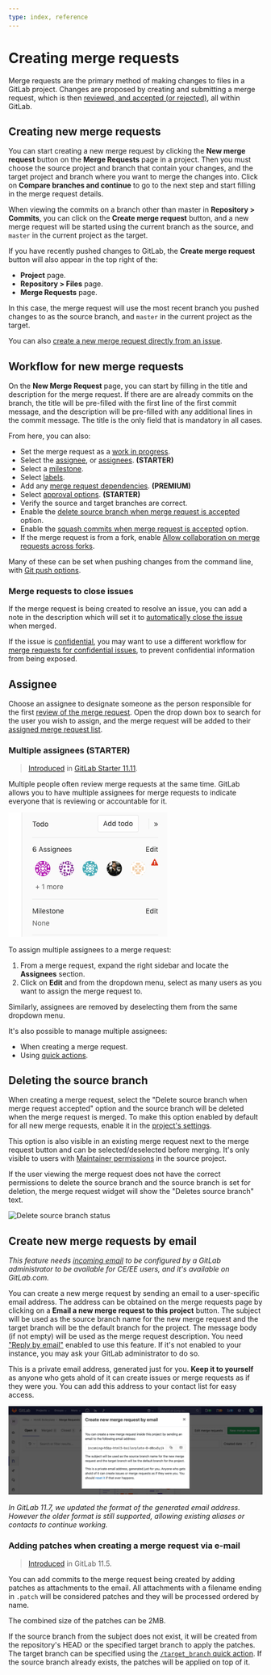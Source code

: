 ```yaml
---
type: index, reference
---
```


# Creating merge requests

Merge requests are the primary method of making changes to files in a GitLab project.
Changes are proposed by creating and submitting a merge request, which is then
[reviewed, and accepted (or rejected)](reviewing_and_managing_merge_requests.md),
all within GitLab.

## Creating new merge requests

You can start creating a new merge request by clicking the **New merge request** button
on the **Merge Requests** page in a project. Then you must choose the source project and
branch that contain your changes, and the target project and branch where you want to merge
the changes into. Click on **Compare branches and continue** to go to the next step
and start filling in the merge request details.

When viewing the commits on a branch other than master in **Repository > Commits**, you
can click on the **Create merge request** button, and a new merge request will be started
using the current branch as the source, and `master` in the current project as the target.

If you have recently pushed changes to GitLab, the **Create merge request** button will
also appear in the top right of the:

- **Project** page.
- **Repository > Files** page.
- **Merge Requests** page.

In this case, the merge request will use the most recent branch you pushed changes
to as the source branch, and `master` in the current project as the target.

You can also [create a new merge request directly from an issue](../repository/web_editor.md#create-a-new-branch-from-an-issue).

## Workflow for new merge requests

On the **New Merge Request** page, you can start by filling in the title and description
for the merge request. If there are are already commits on the branch, the title will
be pre-filled with the first line of the first commit message, and the description will
be pre-filled with any additional lines in the commit message. The title is the only
field that is mandatory in all cases.

From here, you can also:

- Set the merge request as a [work in progress](work_in_progress_merge_requests.md).
- Select the [assignee](#assignee), or [assignees](#multiple-assignees-starter). **(STARTER)**
- Select a [milestone](../milestones/index.md).
- Select [labels](../labels.md).
- Add any [merge request dependencies](merge_request_dependencies.md). **(PREMIUM)**
- Select [approval options](merge_request_approvals.md). **(STARTER)**
- Verify the source and target branches are correct.
- Enable the [delete source branch when merge request is accepted](#deleting-the-source-branch) option.
- Enable the [squash commits when merge request is accepted](squash_and_merge.md) option.
- If the merge request is from a fork, enable [Allow collaboration on merge requests across forks](allow_collaboration.md).

Many of these can be set when pushing changes from the command line, with
[Git push options](../push_options.md).

### Merge requests to close issues

If the merge request is being created to resolve an issue, you can add a note in the
description which will set it to [automatically close the issue](../issues/managing_issues.md#closing-issues-automatically)
when merged.

If the issue is [confidential](../issues/confidential_issues.md), you may want to
use a different workflow for [merge requests for confidential issues](../issues/confidential_issues.md#merge-requests-for-confidential-issues),
to prevent confidential information from being exposed.

## Assignee

Choose an assignee to designate someone as the person responsible for the first
[review of the merge request](reviewing_and_managing_merge_requests.md). Open the
drop down box to search for the user you wish to assign, and the merge request will be
added to their [assigned merge request list](../../search/index.md#issues-and-merge-requests).

### Multiple assignees **(STARTER)**

> [Introduced](https://gitlab.com/gitlab-org/gitlab/issues/2004) in [GitLab Starter 11.11](https://about.gitlab.com/pricing/).

Multiple people often review merge requests at the same time. GitLab allows you to
have multiple assignees for merge requests to indicate everyone that is reviewing or
accountable for it.

![multiple assignees for merge requests sidebar](img/multiple_assignees_for_merge_requests_sidebar.png)

To assign multiple assignees to a merge request:

1. From a merge request, expand the right sidebar and locate the **Assignees** section.
1. Click on **Edit** and from the dropdown menu, select as many users as you want
   to assign the merge request to.

Similarly, assignees are removed by deselecting them from the same dropdown menu.

It's also possible to manage multiple assignees:

- When creating a merge request.
- Using [quick actions](../quick_actions.md#quick-actions-for-issues-merge-requests-and-epics).

## Deleting the source branch

When creating a merge request, select the "Delete source branch when merge
request accepted" option and the source branch will be deleted when the merge
request is merged. To make this option enabled by default for all new merge
requests, enable it in the [project's settings](../settings/index.md#merge-request-settings).

This option is also visible in an existing merge request next to the merge
request button and can be selected/deselected before merging. It's only visible
to users with [Maintainer permissions](../../permissions.md) in the source project.

If the user viewing the merge request does not have the correct permissions to
delete the source branch and the source branch is set for deletion, the merge
request widget will show the "Deletes source branch" text.

![Delete source branch status](img/remove_source_branch_status.png)

## Create new merge requests by email

_This feature needs [incoming email](../../../administration/incoming_email.md)
to be configured by a GitLab administrator to be available for CE/EE users, and
it's available on GitLab.com._

You can create a new merge request by sending an email to a user-specific email
address. The address can be obtained on the merge requests page by clicking on
a **Email a new merge request to this project** button. The subject will be
used as the source branch name for the new merge request and the target branch
will be the default branch for the project. The message body (if not empty)
will be used as the merge request description. You need
["Reply by email"](../../../administration/reply_by_email.md) enabled to use
this feature. If it's not enabled to your instance, you may ask your GitLab
administrator to do so.

This is a private email address, generated just for you. **Keep it to yourself**
as anyone who gets ahold of it can create issues or merge requests as if they were you.
You can add this address to your contact list for easy access.

![Create new merge requests by email](img/create_from_email.png)

_In GitLab 11.7, we updated the format of the generated email address.
However the older format is still supported, allowing existing aliases
or contacts to continue working._

### Adding patches when creating a merge request via e-mail

> [Introduced](https://gitlab.com/gitlab-org/gitlab-foss/merge_requests/22723) in GitLab 11.5.

You can add commits to the merge request being created by adding
patches as attachments to the email. All attachments with a filename
ending in `.patch` will be considered patches and they will be processed
ordered by name.

The combined size of the patches can be 2MB.

If the source branch from the subject does not exist, it will be
created from the repository's HEAD or the specified target branch to
apply the patches. The target branch can be specified using the
[`/target_branch` quick action](../quick_actions.md). If the source
branch already exists, the patches will be applied on top of it.
